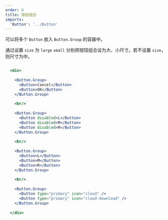 ```yaml
---
order: 6
title: 按钮组合
imports:
  'Button': '../Button'
---
```


可以将多个 `Button` 放入 `Button.Group` 的容器中。

通过设置 `size` 为 `large` `small` 分别把按钮组合设为大、小尺寸。若不设置 `size`，则尺寸为中。


````jsx

  <div>
  
    <Button.Group>
      <Button>Cancel</Button>
      <Button>OK</Button>
    </Button.Group>
    
    <br/>
    
    <Button.Group>
      <Button disabled>L</Button>
      <Button disabled>M</Button>
      <Button disabled>R</Button>
    </Button.Group>
    
    <br/>
        
    <Button.Group>
      <Button>L</Button>
      <Button>M</Button>
      <Button>R</Button>
    </Button.Group>
    
    <br/>
        
    <Button.Group>
      <Button type="primary" icon="cloud" />
      <Button type="primary" icon="cloud-download" />
    </Button.Group>
    
  </div> 
````
